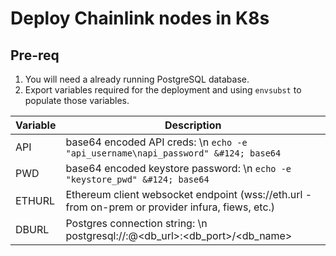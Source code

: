 # Deploy Chainlink nodes in K8s

## Pre-req

1. You will need a already running PostgreSQL database.
2. Export variables required for the deployment and using `envsubst` to populate those variables.

| Variable | Description                                                                                       |
| -------- | ------------------------------------------------------------------------------------------------- |
| API      | base64 encoded API creds: \n `echo -e "api_username\napi_password" &#124; base64`                 |
| PWD      | base64 encoded keystore password: \n `echo -e "keystore_pwd" &#124; base64`                       |
| ETHURL   | Ethereum client websocket endpoint (wss://eth.url - from on-prem or provider infura, fiews, etc.) |
| DBURL    | Postgres connection string: \n postgresql://<username>:<password>@<db_url>:<db_port>/<db_name>    |
